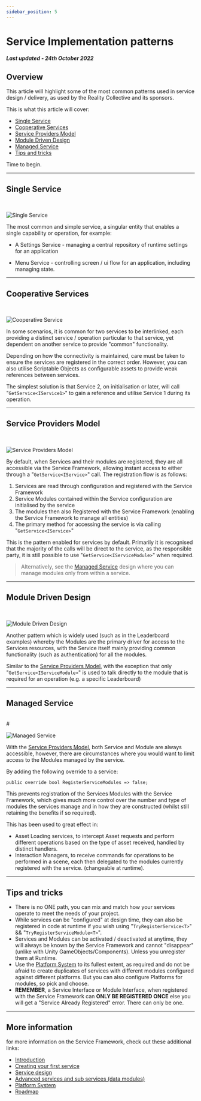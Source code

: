 ```yaml
---
sidebar_position: 5
---
```


# Service Implementation patterns

***Last updated - 24th October 2022***

## Overview

This article will highlight some of the most common patterns used in service design / delivery, as used by the Reality Collective and its sponsors.


This is what this article will cover:

* [Single Service](#single-service)
* [Cooperative Services](#cooperative-services)
* [Service Providers Model](#service-providers-model)
* [Module Driven Design](#module-driven-design)
* [Managed Service](#managed-service)
* [Tips and tricks](#tips-and-tricks)

Time to begin.

---

## Single Service

<br/>

![Single Service](./images/05_01_SingleService.png)

The most common and simple service, a singular entity that enables a single capability or operation, for example:

* A Settings Service - managing a central repository of runtime settings for an application

* Menu Service - controlling screen / ui flow for an application, including managing state.

---

## Cooperative Services

<br/>

![Cooperative Service](./images/05_02_CooperativeServices.png)

In some scenarios, it is common for two services to be interlinked, each providing a distinct service / operation particular to that service, yet dependent on another service to provide "common" functionality.

Depending on how the connectivity is maintained, care must be taken to ensure the services are registered in the correct order.  However, you can also utilise Scriptable Objects as configurable assets to provide weak references between services.

The simplest solution is that Service 2, on initialisation or later, will call "```GetService<IService1>```" to gain a reference and utilise Service 1 during its operation.

---

## Service Providers Model

<br/>

![Service Providers Model](./images/05_03_ServiceProviderPattern.png)

By default, when Services and their modules are registered, they are all accessible via the Service Framework, allowing instant access to either through a "```GetService<IService>```" call.  The registration flow is as follows:

1. Services are read through configuration and registered with the Service Framework
2. Service Modules contained within the Service configuration are initialised by the service
3. The modules then also Registered with the Service Framework (enabling the Service Framework to manage all entities)
4. The primary method for accessing the service is via calling "```GetService<IService>```"

This is the pattern enabled for services by default.  Primarily it is recognised that the majority of the calls will be direct to the service, as the responsible party, it is still possible to use "```GetService<IServiceModule>```" when required.

> Alternatively, see the [Managed Service](#managed-service) design where you can manage modules only from within a service.

---

## Module Driven Design

<br/>

![Module Driven Design](./images/05_04_ModuleDrivenDesign.png)

Another pattern which is widely used (such as in the Leaderboard examples) whereby the Modules are the primary driver for access to the Services resources, with the Service itself mainly providing common functionality (such as authentication) for all the modules.

Similar to the [Service Providers Model](#service-providers-model), with the exception that only "```GetService<IServiceModule>```" is used to talk directly to the module that is required for an operation (e.g. a specific Leaderboard)

---

## Managed Service

<br/>#

![Managed Service](./images/05_05_ManagedService.png)

With the [Service Providers Model](#service-providers-model), both Service and Module are always accessible, however, there are circumstances where you would want to limit access to the Modules managed by the service.

By adding the following override to a service:

```
public override bool RegisterServiceModules => false;
```

This prevents registration of the Services Modules with the Service Framework, which gives much more control over the number and type of modules the services manage and in how they are constructed (whilst still retaining the benefits if so required).

This has been used to great effect in:

* Asset Loading services, to intercept Asset requests and perform different operations based on the type of asset received, handled by distinct handlers.
* Interaction Managers, to receive commands for operations to be performed in a scene, each then delegated to the modules currently registered with the service. (changeable at runtime).

---

## Tips and tricks

* There is no ONE path, you can mix and match how your services operate to meet the needs of your project.
* While services can be "configured" at design time, they can also be registered in code at runtime if you wish using "```TryRegisterService<T>```" && "```TryRegisterServiceModule<T>```".
* Services and Modules can be activated / deactivated at anytime, they will always be known by the Service Framework and cannot "disappear" (unlike with Unity GameObjects/Components). Unless you unregister them at Runtime.
* Use the [Platform System](./06_platform_system.md) to its fullest extent, as required and do not be afraid to create duplicates of services with different modules configured against different platforms.  But you can also configure Platforms for modules, so pick and choose.
* **REMEMBER**, a Service Interface or Module Interface, when registered with the Service Framework can **ONLY BE REGISTERED ONCE** else you will get a "Service Already Registered" error.  There can only be one.

---

## More information

for more information on the Service Framework, check out these additional links:

* [Introduction](./01_introduction.md)
* [Creating your first service](./02_getting_started.md)
* [Service design](./03_service_design.md)
* [Advanced services and sub services (data modules)](./04_advanced_services.md)
* [Platform System](./06_platform_system.md)
* [Roadmap](./07_roadmap.md)
